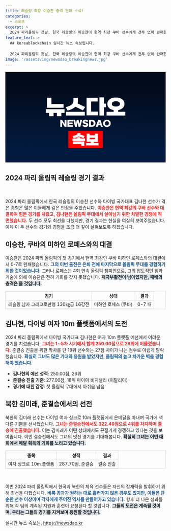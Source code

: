 ```yaml
---
title: 레슬링 최강 이승찬 충격 완패 소식!
categories:
  - 스포츠
excerpt: >
  2024 파리올림픽 첫날, 한국 레슬링의 이승찬이 현역 최강 쿠바 선수에게 전투 없이 완패했고, 다이빙의 김나현도 26위로 탈락하며 아쉬운 출발을 보였다. 한국 선수들의 역경을 응원해보세요!
feature_text: >
  ## koreablockchain 실시간 뉴스 속보입니다.

  2024 파리올림픽 첫날, 한국 레슬링의 이승찬이 현역 최강 쿠바 선수에게 전투 없이 완패했고, 다이빙의 김나현도 26위로 탈락하며 아쉬운 출발을 보였다. 한국 선수들의 역경을 응원해보세요!
image: '/assets/img/newsdao_breakingnews.jpg'
---
```


<p><img src="/assets/img/newsdao_breakingnews.jpg" alt="koreablockchain 속보" /></p>

<h2 data-ke-size="size26">2024 파리 올림픽 레슬링 경기 결과</h2>

<p data-ke-size="size16">&nbsp;</p>

<p>2024 파리 올림픽에서 한국 레슬링의 이승찬 선수와 다이빙 국가대표 김나현 선수가 겪은 경험은 많은 이들에게 깊은 인상을 주었습니다. <b><span style="color: #ee2323;">이승찬은 현역 최강의 쿠바 선수와 대결하여 힘든 경기를 치렀고, 김나현은 올림픽 무대에서 살아남기 위한 치열한 경쟁에 직면했습니다.</span></b> 두 선수 모두 최선을 다했지만, 경기 결과는 현실을 여실히 보여주었습니다. 이제 이 두 선수의 경기와 경험을 조금 더 깊이 살펴보도록 하겠습니다.</p>

<h2>이승찬, 쿠바의 미하인 로페스와의 대결</h2>

<p>이승찬은 2024 파리 올림픽의 첫 경기에서 현역 최강인 쿠바 미하인 로페스와의 대결에서 0-7로 완패했습니다. <b><span style="color: #1a5490;">그의 이번 출전은 은퇴 전에 마지막으로 올림픽 무대를 경험하기 위한 것이었습니다.</span></b> 그러나 로페스는 4회 연속 올림픽 챔피언으로, 그의 압도적인 힘과 기술에 의해 이승찬은 전혀 기회를 갖지 못했습니다. <b><span style="background-color: #21538527;">패자부활전이 남아있지만, 패배의 충격은 클 것입니다.</span></b></p>

<table style="width: 100%; border: 1px solid #dddddd; border-collapse: collapse;">
    <thead>
        <tr>
            <th style="border: 1px solid #dddddd; text-align: center;">경기</th>
            <th style="border: 1px solid #dddddd; text-align: center;">상대</th>
            <th style="border: 1px solid #dddddd; text-align: center;">결과</th>
        </tr>
    </thead>
    <tbody>
        <tr>
            <td style="border: 1px solid #dddddd; text-align: center;">레슬링 남자 그레코로만형 130㎏급 16강전</td>
            <td style="border: 1px solid #dddddd; text-align: center;">미하인 로페스 (쿠바)</td>
            <td style="border: 1px solid #dddddd; text-align: center;">0-7 패</td>
        </tr>
    </tbody>
</table>

<h2>김나현, 다이빙 여자 10m 플랫폼에서의 도전</h2>

<p>2024 파리 올림픽에서 다이빙 국가대표 김나현은 여자 10m 플랫폼 예선에서 어려운 경기를 치렀습니다. <b><span style="color: #ee2323;">그녀는 1∼5차 시기에서 합계 250.00점으로 26위에 머물렀습니다.</span></b> 준결승 진출을 위한 막차를 탄 18위 선수와는 27점 차이가 나는 점수로 아쉽게 탈락했습니다. <b><span style="color: #1a5490;">확실히 그녀도 많은 기대와 응원을 받았지만, 올림픽의 높고 차가운 벽을 경험해야 했습니다.</span></b></p>

<ul>
    <li><b>김나현의 예선 성적</b>: 250.00점, 26위</li>
    <li><b>준결승 진출 기준</b>: 277.00점, 18위 마이아 비지넬리 (이탈리아)</li>
    <li><b>경기에 대한 감정</b>: 첫 올림픽 무대에서 아쉬움 남음</li>
</ul>

<h2>북한 김미래, 준결승에서의 선전</h2>

<p>북한의 김미래 선수는 다이빙 여자 싱크로 10m 플랫폼에서 은메달을 따내며 국가에 색다른 기쁨을 선사했습니다. <b><span style="color: #ee2323;">그녀는 준결승전에서도 322.40점으로 4위를 차지하며 결승에 진출했습니다.</span></b> 이는 김미래가 어떤 상태에서도 끈질기게 경쟁하고 있다는 것을 보여줍니다. 이번 결승전에서도 그녀의 멋진 경기를 기대해봅니다. <b><span style="background-color: #21538527;">확실히 그녀는 이번 대회에서 메달 획득의 기회를 노리고 있습니다.</span></b></p>

<table style="width: 100%; border: 1px solid #dddddd; border-collapse: collapse;">
    <thead>
        <tr>
            <th style="border: 1px solid #dddddd; text-align: center;">종목</th>
            <th style="border: 1px solid #dddddd; text-align: center;">성적</th>
            <th style="border: 1px solid #dddddd; text-align: center;">결과</th>
        </tr>
    </thead>
    <tbody>
        <tr>
            <td style="border: 1px solid #dddddd; text-align: center;">여자 싱크로 10m 플랫폼</td>
            <td style="border: 1px solid #dddddd; text-align: center;">287.70점, 준결승</td>
            <td style="border: 1px solid #dddddd; text-align: center;">결승 진출</td>
        </tr>
    </tbody>
</table>

<p data-ke-size="size16">&nbsp;</p>

<p>이번 2024 파리 올림픽에서 한국과 북한의 체육 선수들은 자신의 잠재력을 발휘하기 위해 최선을 다했습니다. <b><span style="color: #1a5490;">비록 경과가 원하는 대로 흘러가지 않은 경우도 있지만, 이들은 단순한 선수 이상이며 각자에게 주어진 역사를 만들어가고 있습니다.</span></b> 향후 더 나은 성과를 위해 각 팀의 계속된 지원과 훈련이 요청된다 할 것입니다. <b><span style="background-color: #21538527;">그들의 도전은 계속될 것이며, 우리는 그들의 경기를 지켜보며 응원할 것입니다.</span></b></p>
실시간 뉴스 속보는, <a href="https://newsdao.kr" rel="dofollow">https://newsdao.kr</a>



